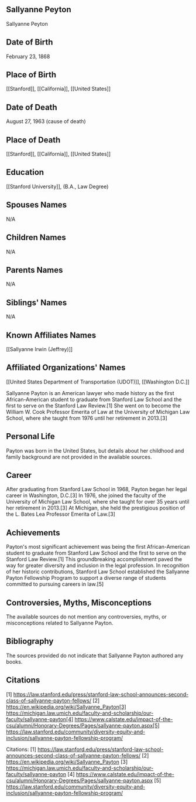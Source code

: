 ## Sallyanne Peyton
Sallyanne Peyton

## Date of Birth
February 23, 1868

## Place of Birth
[[Stanford]], [[California]], [[United States]]

## Date of Death
August 27, 1963 (cause of death)

## Place of Death
[[Stanford]], [[California]], [[United States]]

## Education
[[Stanford University]], (B.A., Law Degree)

## Spouses Names
N/A

## Children Names
N/A

## Parents Names
N/A

## Siblings' Names
N/A

## Known Affiliates Names
[[Sallyanne Irwin (Jeffrey)]]

## Affiliated Organizations' Names
[[United States Department of Transportation (UDOT)]], [[Washington D.C.]]

Sallyanne Payton is an American lawyer who made history as the first African-American student to graduate from Stanford Law School and the first to serve on the Stanford Law Review.[1] She went on to become the William W. Cook Professor Emerita of Law at the University of Michigan Law School, where she taught from 1976 until her retirement in 2013.[3]

## Personal Life
Payton was born in the United States, but details about her childhood and family background are not provided in the available sources.

## Career
After graduating from Stanford Law School in 1968, Payton began her legal career in Washington, D.C.[3] In 1976, she joined the faculty of the University of Michigan Law School, where she taught for over 35 years until her retirement in 2013.[3] At Michigan, she held the prestigious position of the L. Bates Lea Professor Emerita of Law.[3]

## Achievements
Payton's most significant achievement was being the first African-American student to graduate from Stanford Law School and the first to serve on the Stanford Law Review.[1] This groundbreaking accomplishment paved the way for greater diversity and inclusion in the legal profession. In recognition of her historic contributions, Stanford Law School established the Sallyanne Payton Fellowship Program to support a diverse range of students committed to pursuing careers in law.[5]

## Controversies, Myths, Misconceptions
The available sources do not mention any controversies, myths, or misconceptions related to Sallyanne Payton.

## Bibliography
The sources provided do not indicate that Sallyanne Payton authored any books.

## Citations
[1] https://law.stanford.edu/press/stanford-law-school-announces-second-class-of-sallyanne-payton-fellows/
[2] https://en.wikipedia.org/wiki/Sallyanne_Payton[3] https://michigan.law.umich.edu/faculty-and-scholarship/our-faculty/sallyanne-payton[4] https://www.calstate.edu/impact-of-the-csu/alumni/Honorary-Degrees/Pages/sallyanne-payton.aspx[5] https://law.stanford.edu/community/diversity-equity-and-inclusion/sallyanne-payton-fellowship-program/

Citations:
[1] https://law.stanford.edu/press/stanford-law-school-announces-second-class-of-sallyanne-payton-fellows/
[2] https://en.wikipedia.org/wiki/Sallyanne_Payton
[3] https://michigan.law.umich.edu/faculty-and-scholarship/our-faculty/sallyanne-payton
[4] https://www.calstate.edu/impact-of-the-csu/alumni/Honorary-Degrees/Pages/sallyanne-payton.aspx
[5] https://law.stanford.edu/community/diversity-equity-and-inclusion/sallyanne-payton-fellowship-program/